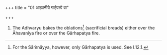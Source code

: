 +++
title = "01 आहवनीये गार्हपत्ये वा"

+++
1. The Adhvaryu bakes the oblations[^1] (sacrificial breads) either over the Āhavanīya fire or over the Gārhapatya fire.  

[^1]: For the Sāṁnāyya, however, only Gārhapatya is used. See I.12.1.
